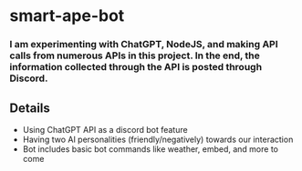 # smart-ape-bot

### I am experimenting with ChatGPT, NodeJS, and making API calls from numerous APIs in this project. In the end, the information collected through the API is posted through Discord.

## Details

- Using ChatGPT API as a discord bot feature
- Having two AI personalities (friendly/negatively) towards our interaction
- Bot includes basic bot commands like weather, embed, and more to come
